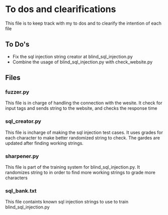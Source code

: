 # To dos and clearifications
This file is to keep track with my to dos and to clearify the intention of each file

## To Do's
* Fix the sql injection string creator at blind_sql_injection.py
* Combine the usage of blind_sql_injection.py with check_website.py

## Files

### fuzzer.py
This file is in charge of handling the connection with the wesite.
It check for input tags and sends string to the website, and checks the response time

### sql_creator.py
This file is incharge of making the sql injection test cases.
It uses grades for each character to make better randomized string to check.
The gardes are updated after finding working strings.

### sharpener.py
This file is part of the training system for blind_sql_injection.py.
It randomizes string to in order to find more working strings to grade more characters

### sql_bank.txt
This file containts known sql injection strings to use to train blind_sql_injection.py